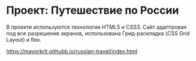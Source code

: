# Проект: Путешествие по России

В проекте используются технологии HTML5 и CSS3. Сайт адаптрован под все разрешения экранов, использована Грид-раскладка (CSS Grid Layout) и flex.


https://mayorkrit.githubb.io/russian-travel/index.html
